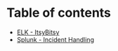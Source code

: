 # Table of contents

* [ELK - ItsyBitsy](README.md)
* [Splunk - Incident Handling](splunk-incident-handling.md)
